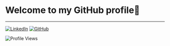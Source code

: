 <h1>Welcome to my GitHub profile👋</h1>

---
[![LinkedIn](https://img.shields.io/badge/LinkedIn-Connect-blue?style=for-the-badge&logo=linkedin)](https://linkedin.com/in/amin-raz)
[![GitHub](https://img.shields.io/badge/GitHub-Follow-black?style=for-the-badge&logo=github)](https://github.com/amin-raz)

![Profile Views](https://komarev.com/ghpvc/?username=amin-raz&color=blueviolet)
